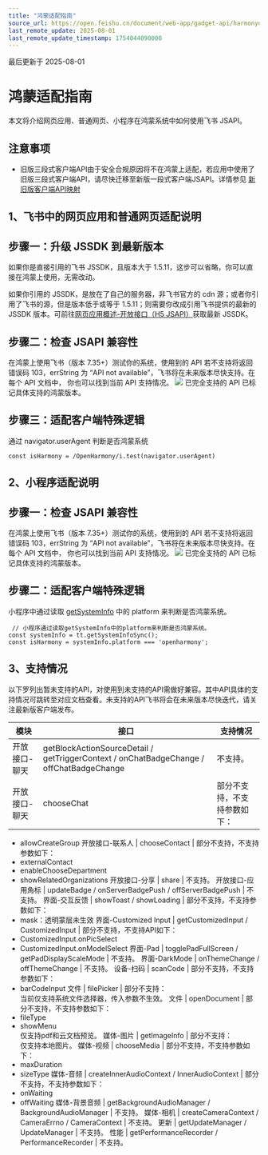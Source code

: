 ```yaml
---
title: "鸿蒙适配指南"
source_url: https://open.feishu.cn/document/web-app/gadget-api/harmonyos-adaptation-guide
last_remote_update: 2025-08-01
last_remote_update_timestamp: 1754044090000
---
```

最后更新于 2025-08-01

# 鸿蒙适配指南

本文将介绍网页应用、普通网页、小程序在鸿蒙系统中如何使用飞书 JSAPI。

## 注意事项
- 旧版三段式客户端API由于安全合规原因将不在鸿蒙上适配，若应用中使用了旧版三段式客户端API，请尽快迁移至新版一段式客户端JSAPI。详情参见
[新旧版客户端API映射](https://open.larkoffice.com/document/uYjL24iN/uAjMuAjMuAjM/comparison-of-old-and-new-client-apis)

## 1、飞书中的网页应用和普通网页适配说明

## 步骤一：升级 JSSDK 到最新版本
如果你是直接引用的飞书 JSSDK，且版本大于 1.5.11，这步可以省略，你可以直接在鸿蒙上使用，无需改动。

如果你引用的 JSSDK，是放在了自己的服务器，非飞书官方的 cdn 源；或者你引用了飞书的源，但是版本低于或等于 1.5.11；则需要你改成引用飞书提供的最新的 JSSDK 版本。可前往[网页应用概述-开放接口（H5 JSAPI）](https://open.feishu.cn/document/uYjL24iN/uMTMuMTMuMTM/introduction#818efa2e)获取最新 JSSDK。

## 步骤二：检查 JSAPI 兼容性

在鸿蒙上使用飞书（版本 7.35+）测试你的系统，使用到的 API 若不支持将返回错误码 103，errString 为 “API not available”，飞书将在未来版本尽快支持。在每个 API 文档中， 你也可以找到当前 API 支持情况。
![](https://sf3-cn.feishucdn.com/obj/open-platform-opendoc/e72031dee33553406ef73d74c981d6f7_yxNEI1B1Om.png?height=528&lazyload=true&width=2494)
已完全支持的 API 已标记具体支持的鸿蒙版本。

## 步骤三：适配客户端特殊逻辑

通过 navigator.userAgent 判断是否鸿蒙系统
```
const isHarmony = /OpenHarmony/i.test(navigator.userAgent)
```

## 2、小程序适配说明

## 步骤一：检查 JSAPI 兼容性

在鸿蒙上使用飞书（版本 7.35+）测试你的系统，使用到的 API 若不支持将返回错误码 103，errString 为 “API not available”，飞书将在未来版本尽快支持。在每个 API 文档中， 你也可以找到当前 API 支持情况。
![](https://sf3-cn.feishucdn.com/obj/open-platform-opendoc/e72031dee33553406ef73d74c981d6f7_XU32FgO2hX.png?height=528&lazyload=true&width=2494)
已完全支持的 API 已标记具体支持的鸿蒙版本。

## 步骤二：适配客户端特殊逻辑

小程序中通过读取 [getSystemInfo](https://open.feishu.cn/document/uYjL24iN/uQjNx4CN2EjL0YTM) 中的 platform 来判断是否鸿蒙系统。
```
 // 小程序通过读取getSystemInfo中的platform来判断是否鸿蒙系统。 
const systemInfo = tt.getSystemInfoSync();
const isHarmony = systemInfo.platform === 'openharmony';
```

## 3、支持情况

以下罗列出暂未支持的API，对使用到未支持的API需做好兼容。其中API具体的支持情况可跳转至对应文档查看。未支持的API飞书将会在未来版本尽快迭代，请关注最新版客户端发布。

模块 | 接口 | 支持情况
--- | --- | ---
开放接口-聊天 | getBlockActionSourceDetail / getTriggerContext / onChatBadgeChange / offChatBadgeChange | 不支持。
开放接口-聊天 | chooseChat | 部分不支持，不支持参数如下：  
- allowCreateGroup
开放接口-联系人 | chooseContact | 部分不支持，不支持参数如下：  
- externalContact  
- enableChooseDepartment  
- showRelatedOrganizations
开放接口-分享 | share | 不支持。
开放接口-应用角标 | updateBadge / onServerBadgePush / offServerBadgePush | 不支持。
界面-交互反馈 | showToast / showLoading | 部分不支持，不支持参数如下：  
- mask：透明蒙层未生效
界面-Customized Input | getCustomizedInput / CustomizedInput | 部分不支持，不支持API如下：  
- CustomizedInput.onPicSelect  
- CustomizedInput.onModelSelect
界面-Pad | togglePadFullScreen / getPadDisplayScaleMode | 不支持。
界面-DarkMode | onThemeChange / offThemeChange | 不支持。
设备-扫码 | scanCode | 部分不支持，不支持参数如下：  
- barCodeInput
文件 | filePicker | 部分不支持：  
当前仅支持系统文件选择器，传入参数不生效。
文件 | openDocument | 部分不支持，不支持参数如下：  
- fileType  
- showMenu  
仅支持pdf和云文档预览。
媒体-图片 | getImageInfo | 部分不支持：  
仅支持本地图片。
媒体-视频 | chooseMedia | 部分不支持，不支持参数如下：  
- maxDuration  
- sizeType
媒体-音频 | createInnerAudioContext / InnerAudioContext | 部分不支持，不支持参数如下：  
- onWaiting  
- offWaiting
媒体-背景音频 | getBackgroundAudioManager / BackgroundAudioManager | 不支持。
媒体-相机 | createCameraContext / CameraErrno / CameraContext | 不支持。
更新 | getUpdateManager / UpdateManager | 不支持。
性能 | getPerformanceRecorder / PerformanceRecorder | 不支持。
